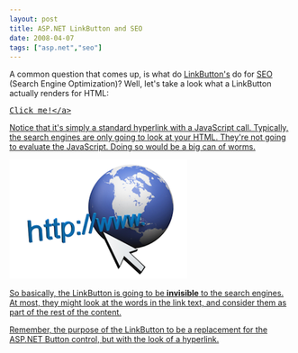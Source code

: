 ```yaml
---
layout: post
title: ASP.NET LinkButton and SEO
date: 2008-04-07
tags: ["asp.net","seo"]
---
```


A common question that comes up, is what do [LinkButton's](http://msdn2.microsoft.com/en-us/library/system.web.ui.webcontrols.linkbutton.aspx) do for [SEO](http://en.wikipedia.org/wiki/Search_engine_optimization) (Search Engine Optimization)? Well, let's take a look what a LinkButton actually renders for HTML:
  <pre class="javascript" name="code"><a href=&quot;javascript:__doPostBack('ctl01','')&quot;>Click me!&lt;/a&gt;</pre>

Notice that it's simply a standard hyperlink with a JavaScript call. Typically, the search engines are only going to look at your HTML. They're not going to evaluate the JavaScript. Doing so would be a big can of worms.

![WWW Web](www-web.png) 

So basically, the LinkButton is going to be **invisible** to the search engines. At most, they might look at the words in the link text, and consider them as part of the rest of the content.

Remember, the purpose of the LinkButton to be a replacement for the ASP.NET Button control, but with the look of a hyperlink.